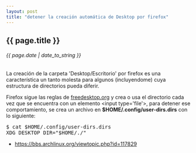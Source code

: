 ```yaml
---
layout: post
title: "detener la creación automática de Desktop por firefox"
---
```


## {{ page.title }}
###### {{ page.date | date_to_string }}

La creación de la carpeta 'Desktop/Escritorio' por firefox es una característica un tanto molesta para algunos (incluyendome) cuya estructura de directorios pueda diferir.

Firefox sigue las reglas de [freedesktop.org](http://www.freedesktop.org/wiki/Software/xdg-user-dirs) y crea o usa el directorio cada vez que se encuentra con un elemento &lt;input type='file'&gt;, para detener ese comportamiento, se crea un archivo en **$HOME/.config/user-dirs.dirs** con lo siguiente:

<pre class="sh_sh">
$ cat $HOME/.config/user-dirs.dirs
XDG_DESKTOP_DIR="$HOME/./"
</pre>

- <https://bbs.archlinux.org/viewtopic.php?id=117829>
